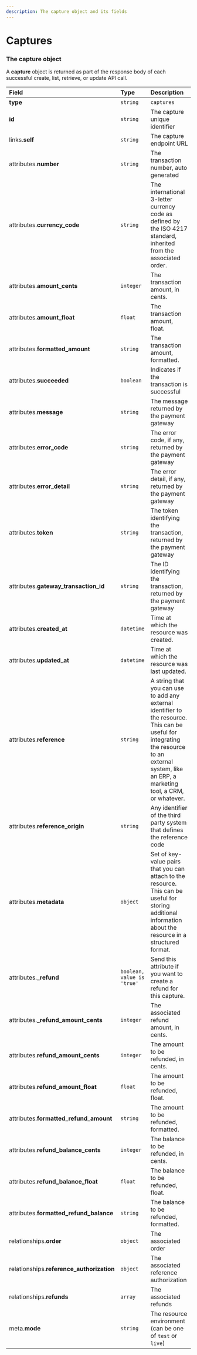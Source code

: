 ```yaml
---
description: The capture object and its fields
---
```


# Captures



### The capture object

A **capture** object is returned as part of the response body of each successful create, list, retrieve, or update API call.

| Field | Type | Description |
| :--- | :--- | :--- |
| **type** | `string` | `captures` |
| **id** | `string` | The capture unique identifier |
| links.**self** | `string` | The capture endpoint URL |
| attributes.**number** | `string` | The transaction number, auto generated |
| attributes.**currency_code** | `string` | The international 3-letter currency code as defined by the ISO 4217 standard, inherited from the associated order. |
| attributes.**amount_cents** | `integer` | The transaction amount, in cents. |
| attributes.**amount_float** | `float` | The transaction amount, float. |
| attributes.**formatted_amount** | `string` | The transaction amount, formatted. |
| attributes.**succeeded** | `boolean` | Indicates if the transaction is successful |
| attributes.**message** | `string` | The message returned by the payment gateway |
| attributes.**error_code** | `string` | The error code, if any, returned by the payment gateway |
| attributes.**error_detail** | `string` | The error detail, if any, returned by the payment gateway |
| attributes.**token** | `string` | The token identifying the transaction, returned by the payment gateway |
| attributes.**gateway_transaction_id** | `string` | The ID identifying the transaction, returned by the payment gateway |
| attributes.**created_at** | `datetime` | Time at which the resource was created. |
| attributes.**updated_at** | `datetime` | Time at which the resource was last updated. |
| attributes.**reference** | `string` | A string that you can use to add any external identifier to the resource. This can be useful for integrating the resource to an external system, like an ERP, a marketing tool, a CRM, or whatever. |
| attributes.**reference_origin** | `string` | Any identifier of the third party system that defines the reference code |
| attributes.**metadata** | `object` | Set of key-value pairs that you can attach to the resource. This can be useful for storing additional information about the resource in a structured format. |
| attributes.**_refund** | `boolean, value is 'true'` | Send this attribute if you want to create a refund for this capture. |
| attributes.**_refund_amount_cents** | `integer` | The associated refund amount, in cents. |
| attributes.**refund_amount_cents** | `integer` | The amount to be refunded, in cents. |
| attributes.**refund_amount_float** | `float` | The amount to be refunded, float. |
| attributes.**formatted_refund_amount** | `string` | The amount to be refunded, formatted. |
| attributes.**refund_balance_cents** | `integer` | The balance to be refunded, in cents. |
| attributes.**refund_balance_float** | `float` | The balance to be refunded, float. |
| attributes.**formatted_refund_balance** | `string` | The balance to be refunded, formatted. |
| relationships.**order** | `object` | The associated order |
| relationships.**reference_authorization** | `object` | The associated reference authorization |
| relationships.**refunds** | `array` | The associated refunds |
| meta.**mode** | `string` | The resource environment \(can be one of `test` or `live`\) |

